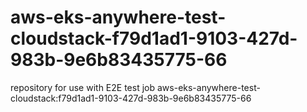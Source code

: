 # aws-eks-anywhere-test-cloudstack-f79d1ad1-9103-427d-983b-9e6b83435775-66
repository for use with E2E test job aws-eks-anywhere-test-cloudstack:f79d1ad1-9103-427d-983b-9e6b83435775-66
